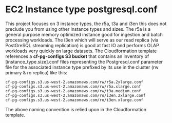 
# EC2 Instance type postgresql.conf

This project focuses on 3 instance types, the r5a, t3a and i3en this does not preclude you from using other instance types and sizes. The r5a is a general purpose memory optimized instance good for ingestion and batch processing workloads. The i3en which will serve as our read replica (via PostGreSQL streaming replication) is good at fast IO and performs OLAP workloads very quickly on large datasets. The Cloudformation template references a **cf-pg-configs S3 bucket** that contains an inventory of [instance_type.size].conf files representing the Postgresql.conf parameter file for the associated instance type prefixed by its use in the cluster (rw primary & ro replica) like this:


```
cf-pg-configs.s3.us-west-2.amazonaws.com/rw/r5a.2xlarge.conf
cf-pg-configs.s3.us-west-2.amazonaws.com/rw/r5a.xlarge.conf
cf-pg-configs.s3.us-west-2.amazonaws.com/rw/t3a.medium.conf
cf-pg-configs.s3.us-west-2.amazonaws.com/ro/i3en.2xlarge.conf
cf-pg-configs.s3.us-west-2.amazonaws.com/ro/i3en.xlarge.conf
```

The above naming convention is relied upon in the Cloudformation template.  